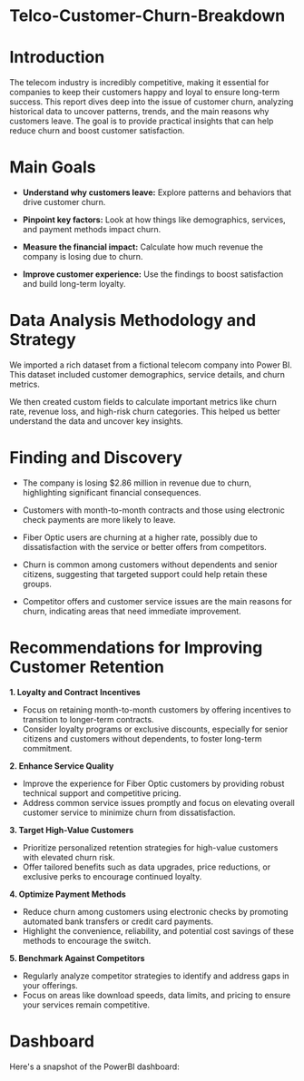 # Telco-Customer-Churn-Breakdown
# Introduction 
The telecom industry is incredibly competitive, making it essential for companies to keep their customers happy and loyal to ensure long-term success. This report dives deep into the issue of customer churn, analyzing historical data to uncover patterns, trends, and the main reasons why customers leave. The goal is to provide practical insights that can help reduce churn and boost customer satisfaction.

# Main Goals
- **Understand why customers leave:** Explore patterns and behaviors that drive customer churn.

- **Pinpoint key factors:** Look at how things like demographics, services, and payment methods impact churn.

- **Measure the financial impact:** Calculate how much revenue the company is losing due to churn.

- **Improve customer experience:** Use the findings to boost satisfaction and build long-term loyalty.

 # Data Analysis Methodology and Strategy
 We imported a rich dataset from a fictional telecom company into Power BI. This dataset included customer demographics, service details, and churn metrics.

We then created custom fields to calculate important metrics like churn rate, revenue loss, and high-risk churn categories. This helped us better understand the data and uncover key insights. 


# Finding and Discovery

- The company is losing $2.86 million in revenue due to churn, highlighting significant financial consequences.

- Customers with month-to-month contracts and those using electronic check payments are more likely to leave.

- Fiber Optic users are churning at a higher rate, possibly due to dissatisfaction with the service or better offers from competitors.

- Churn is common among customers without dependents and senior citizens, suggesting that targeted support could help retain these groups.

- Competitor offers and customer service issues are the main reasons for churn, indicating areas that need immediate improvement.


# Recommendations for Improving Customer Retention

**1. Loyalty and Contract Incentives**
- Focus on retaining month-to-month customers by offering incentives to transition to longer-term contracts. 
- Consider loyalty programs or exclusive discounts, especially for senior citizens and customers without dependents, to foster long-term commitment.

**2. Enhance Service Quality**
- Improve the experience for Fiber Optic customers by providing robust technical support and competitive pricing. 
- Address common service issues promptly and focus on elevating overall customer service to minimize churn from dissatisfaction.

**3. Target High-Value Customers**
- Prioritize personalized retention strategies for high-value customers with elevated churn risk. 
- Offer tailored benefits such as data upgrades, price reductions, or exclusive perks to encourage continued loyalty.

**4. Optimize Payment Methods**
- Reduce churn among customers using electronic checks by promoting automated bank transfers or credit card payments. 
- Highlight the convenience, reliability, and potential cost savings of these methods to encourage the switch.

**5. Benchmark Against Competitors**
- Regularly analyze competitor strategies to identify and address gaps in your offerings. 
- Focus on areas like download speeds, data limits, and pricing to ensure your services remain competitive.

# Dashboard
Here's a snapshot of the PowerBI dashboard:
